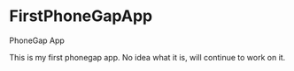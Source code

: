 FirstPhoneGapApp
================

PhoneGap App

This is my first phonegap app. No idea what it is, will continue to work on it.
